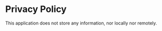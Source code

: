 Privacy Policy
==============

This application does not store any information, nor locally nor remotely.
